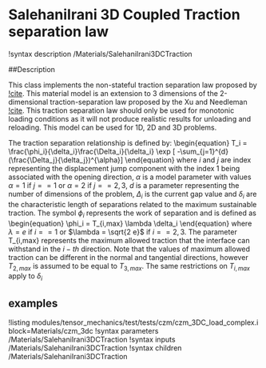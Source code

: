 # SalehaniIrani 3D Coupled Traction separation law

!syntax description /Materials/SalehaniIrani3DCTraction

##Description

This class implements the non-stateful traction separation law proposed by [!cite](salehani2018coupled).
This material model is an extension to 3 dimensions of the 2-dimensional traction-separation law proposed by the Xu and Needleman  [!cite](xu1993void). 
This traction separation law should only be used for monotonic loading conditions as it will not produce realistic results for unloading and reloading.
This model can be used for 1D, 2D and 3D problems.


The traction separation relationship is defined by:
\begin{equation}
T_i = \frac{\phi_i}{\delta_i}\frac{\Delta_i}{\delta_i} \exp [ -\sum_{j=1}^{d}(\frac{\Delta_j}{\delta_j})^{\alpha}]
\end{equation}
where $i$ and $j$ are index representing the displacement jump component with the index 1 being associated with the opening direction, $\alpha$ is a model parameter with values
 $\alpha = 1$ if $j==1$ or $\alpha = 2$ if $j == 2,3$, $d$ is a parameter representing the number of dimensions of the problem, $\Delta_i$ is the current gap value and $\delta_i$ are the characteristic length of separations related to the maximum sustainable traction.
The symbol $\phi_i$ represents the work of separation and is defined as
\begin{equation}
\phi_i = T_{i,max} \lambda \delta_i
\end{equation}
where $\lambda = e$ if $i==1$ or  $\lambda = \sqrt{2 e}$  if $i == 2,3$. The parameter  T_{i,max} represents the maximum allowed traction that the interface can withstand in the $i-th$ direction. Note that the values of maximum allowed traction can be different in the normal and tangential directions, however $T_{2,max}$ is assumed to be equal to $T_{3,max}$. The same restrictions on $T_{i,max}$  apply to $\delta_i$


## examples

!listing modules/tensor_mechanics/test/tests/czm/czm_3DC_load_complex.i block=Materials/czm_3dc
!syntax parameters /Materials/SalehaniIrani3DCTraction
!syntax inputs /Materials/SalehaniIrani3DCTraction
!syntax children /Materials/SalehaniIrani3DCTraction
